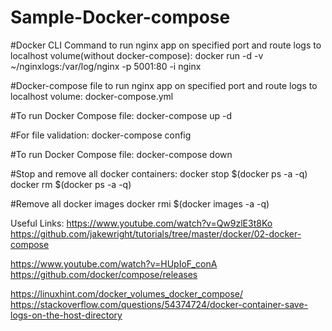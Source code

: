 # Sample-Docker-compose

#Docker CLI Command to run nginx app on specified port and route logs to localhost volume(without docker-compose):
docker run -d -v ~/nginxlogs:/var/log/nginx -p 5001:80 -i nginx


#Docker-compose file to run nginx app on specified port and route logs to localhost volume:
docker-compose.yml

#To run Docker Compose file:
docker-compose up -d

#For file validation:
docker-compose config

#To run Docker Compose file:
docker-compose down

#Stop and remove all docker containers:
docker stop $(docker ps -a -q)
docker rm $(docker ps -a -q)

#Remove all docker images
docker rmi $(docker images -a -q)



Useful Links:
https://www.youtube.com/watch?v=Qw9zlE3t8Ko 
https://github.com/jakewright/tutorials/tree/master/docker/02-docker-compose

https://www.youtube.com/watch?v=HUpIoF_conA 
https://github.com/docker/compose/releases

https://linuxhint.com/docker_volumes_docker_compose/  
https://stackoverflow.com/questions/54374724/docker-container-save-logs-on-the-host-directory
